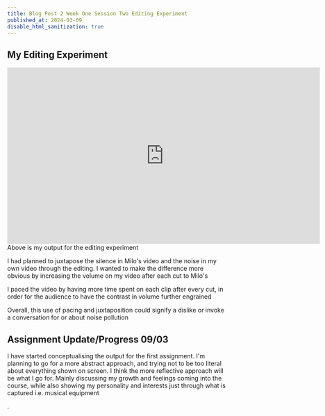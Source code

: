 ```yaml
---
title: Blog Post 2 Week One Session Two Editing Experiment
published_at: 2024-03-09
disable_html_sanitization: true
---
```

## My Editing Experiment
<iframe width="720" height="406" src="https://www.youtube.com/embed/nZCIIaQbVTo" title="DMS1 30s Clips Output" frameborder="0" allow="accelerometer; autoplay; clipboard-write; encrypted-media; gyroscope; picture-in-picture; web-share" allowfullscreen></iframe>
Above is my output for the editing experiment

I had planned to juxtapose the silence in Milo's video and the noise in my own video through the editing.
I wanted to make the difference more obvious by increasing the volume on my video after each cut to Milo's

I paced the video by having more time spent on each clip after every cut, in order for the audience to have the contrast in volume further engrained

Overall, this use of pacing and juxtaposition could signify a dislike or invoke a conversation for or about noise pollution

## Assignment Update/Progress 09/03
I have started conceptualising the output for the first assignment. I'm planning to go for a more abstract approach, and trying not to be too literal about everything shown on screen. I think the more reflective approach will be what I go for. Mainly discussing my growth and feelings coming into the course, while also showing my personality and interests just through what is captured i.e. musical equipment


.